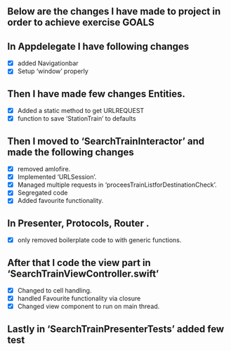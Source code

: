 ## Below are the changes I have made to project in order to achieve exercise GOALS

## In Appdelegate I have following changes
- [x] added Navigationbar 
- [x] Setup ‘window’ properly

## Then I have made few changes Entities.
- [x] Added a static method to get URLREQUEST
- [x] function to save ‘StationTrain’ to defaults

## Then I moved to ‘SearchTrainInteractor’ and made the following changes
- [x] removed amlofire.
- [x] Implemented ‘URLSession’.
- [x] Managed multiple requests in ‘proceesTrainListforDestinationCheck’.
- [x] Segregated code
- [x] Added favourite functionality.

## In Presenter, Protocols, Router .
- [x] only removed boilerplate code to with generic functions.

## After that I code the view part in ‘SearchTrainViewController.swift’

- [x] Changed to cell handling.
- [x] handled Favourite functionality via closure
- [x] Changed view component to run on main thread.

## Lastly in ‘SearchTrainPresenterTests’ added few test 
